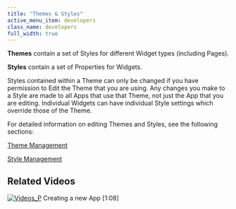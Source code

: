 ```yaml
---
title: "Themes & Styles"
active_menu_item: developers
class_name: developers
full_width: true
---
```



**Themes** contain a set of Styles for different Widget types (including Pages).

**Styles** contain a set of Properties for Widgets.

Styles contained within a Theme can only be changed if you have permission to Edit the Theme that you are using. Any changes you make to a Style are made to all Apps that use that Theme, not just the App that you are editing. Individual Widgets can have individual Style settings which override those of the Theme.

For detailed information on editing Themes and Styles, see the following sections:

[Theme Management](/developers/documentation/product-guide/content-and-app-layout/introduction/themes-styles/themesmanage)

[Style Management](/developers/documentation/product-guide/content-and-app-layout/introduction/themes-styles/style-management)

## Related Videos

[![Videos\_P](/img/docs/videos_p.png)](http://www.youtube.com/v/hKftVYFAL8M?autoplay=1&hd=1&fs=1&showsearch=0&rel=0&) Creating a new App [1:08]

